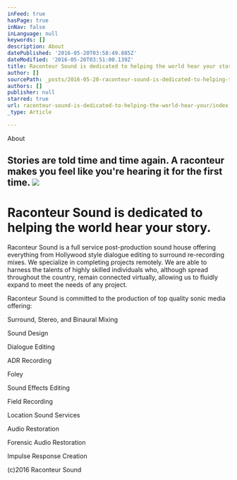 ```yaml
---
inFeed: true
hasPage: true
inNav: false
inLanguage: null
keywords: []
description: About
datePublished: '2016-05-20T03:58:49.885Z'
dateModified: '2016-05-20T03:51:00.139Z'
title: Raconteur Sound is dedicated to helping the world hear your story.
author: []
sourcePath: _posts/2016-05-20-raconteur-sound-is-dedicated-to-helping-the-world-hear-your.md
authors: []
publisher: null
starred: true
url: raconteur-sound-is-dedicated-to-helping-the-world-hear-your/index.html
_type: Article

---
```

About

## Stories are told time and time again. A raconteur makes you feel like you're hearing it for the first time. ![](https://the-grid-user-content.s3-us-west-2.amazonaws.com/be1cabd6-c176-49fd-8bc5-88ec400dbf36.png)

# Raconteur Sound is dedicated to helping the world hear your story.

Raconteur Sound is a full service post-production sound house offering everything from Hollywood style dialogue editing to surround re-recording mixes. We specialize in completing projects remotely. We are able to harness the talents of highly skilled individuals who, although spread throughout the country, remain connected virtually, allowing us to fluidly expand to meet the needs of any project.

Raconteur Sound is committed to the production of top quality sonic media offering:

Surround, Stereo, and Binaural Mixing

Sound Design

Dialogue Editing

ADR Recording

Foley

Sound Effects Editing

Field Recording

Location Sound Services

Audio Restoration

Forensic Audio Restoration

Impulse Response Creation

(c)2016 Raconteur Sound